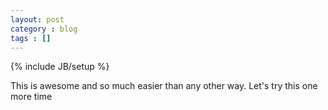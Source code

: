 ```yaml
---
layout: post
category : blog
tags : []
---
```

{% include JB/setup %}

This is awesome and so much easier than any other way.
Let's try this one more time

